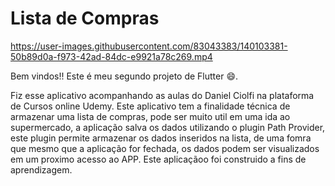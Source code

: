 # Lista de Compras


https://user-images.githubusercontent.com/83043383/140103381-50b89d0a-f973-42ad-84dc-e9921a78c269.mp4




Bem vindos!! Este é meu segundo projeto de Flutter 😄. 

Fiz esse aplicativo acompanhando as aulas do Daniel Ciolfi na plataforma de Cursos online Udemy. Este aplicativo tem a finalidade técnica de armazenar uma lista de compras, pode ser muito util em uma ida ao supermercado, a aplicação salva os dados utilizando o plugin Path Provider, este plugin permite armazenar os dados inseridos na lista, de uma fomra que mesmo que a aplicação for fechada, os dados podem ser visualizados em um proximo acesso ao APP. Este aplicaçãoo foi construido a fins de aprendizagem.


